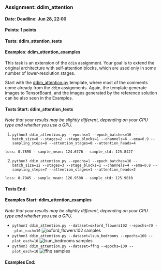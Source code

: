 ### Assignment: ddim_attention
#### Date: Deadline: Jun 28, 22:00
#### Points: 1 points
#### Tests: ddim_attention_tests
#### Examples: ddim_attention_examples

This task is an extension of the `ddim` assignment. Your goal is
to extend the original architecture with self-attention blocks,
which are used only in some number of lower-resolution stages.

Start with the [ddim_attention.py](https://github.com/ufal/npfl138/tree/past-2324/labs/13/ddim_attention.py)
template, where most of the comments come already from the `ddim` assignments.
Again, the template generate images to TensorBoard, and the images generated by
the reference solution can be also seen in the Examples.

#### Tests Start: ddim_attention_tests
_Note that your results may be slightly different, depending on your CPU type and whether you use a GPU._

1. `python3 ddim_attention.py --epochs=1 --epoch_batches=16 --batch_size=8 --stages=2 --stage_blocks=1 --channels=6 --ema=0.9 --sampling_steps=8 --attention_stages=0 --attention_heads=4`
```
loss: 0.7898 - sample_mean: 124.6776 - sample_std: 125.8427
```

2. `python3 ddim_attention.py --epochs=1 --epoch_batches=10 --batch_size=12 --stages=3 --stage_blocks=1 --channels=4 --ema=0.8 --sampling_steps=7 --attention_stages=1 --attention_heads=2`
```
loss: 0.7945 - sample_mean: 126.9500 - sample_std: 125.9010
```
#### Tests End:
#### Examples Start: ddim_attention_examples
_Note that your results may be slightly different, depending on your CPU type and whether you use a GPU._
- `python3 ddim_attention.py --dataset=oxford_flowers102 --epochs=70 --plot_each=10`
![oxford_flowers102 samples](https://ufal.mff.cuni.cz/~straka/courses/npfl138/2324/demos/ddim_attention-oxford_flowers102.webp)
- `python3 ddim_attention.py --dataset=lsun_bedrooms --epochs=100 --plot_each=10`
![lsun_bedrooms samples](https://ufal.mff.cuni.cz/~straka/courses/npfl138/2324/demos/ddim_attention-lsun_bedrooms.webp)
- `python3 ddim_attention.py --dataset=ffhq --epochs=100 --plot_each=10`
![ffhq samples](https://ufal.mff.cuni.cz/~straka/courses/npfl138/2324/demos/ddim_attention-ffhq.webp)
#### Examples End:

